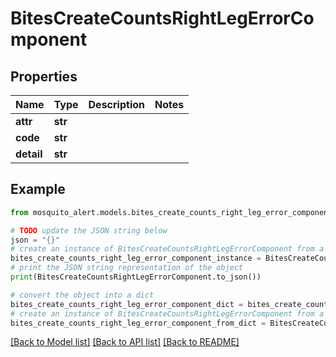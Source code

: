 # BitesCreateCountsRightLegErrorComponent


## Properties

Name | Type | Description | Notes
------------ | ------------- | ------------- | -------------
**attr** | **str** |  | 
**code** | **str** |  | 
**detail** | **str** |  | 

## Example

```python
from mosquito_alert.models.bites_create_counts_right_leg_error_component import BitesCreateCountsRightLegErrorComponent

# TODO update the JSON string below
json = "{}"
# create an instance of BitesCreateCountsRightLegErrorComponent from a JSON string
bites_create_counts_right_leg_error_component_instance = BitesCreateCountsRightLegErrorComponent.from_json(json)
# print the JSON string representation of the object
print(BitesCreateCountsRightLegErrorComponent.to_json())

# convert the object into a dict
bites_create_counts_right_leg_error_component_dict = bites_create_counts_right_leg_error_component_instance.to_dict()
# create an instance of BitesCreateCountsRightLegErrorComponent from a dict
bites_create_counts_right_leg_error_component_from_dict = BitesCreateCountsRightLegErrorComponent.from_dict(bites_create_counts_right_leg_error_component_dict)
```
[[Back to Model list]](../README.md#documentation-for-models) [[Back to API list]](../README.md#documentation-for-api-endpoints) [[Back to README]](../README.md)


